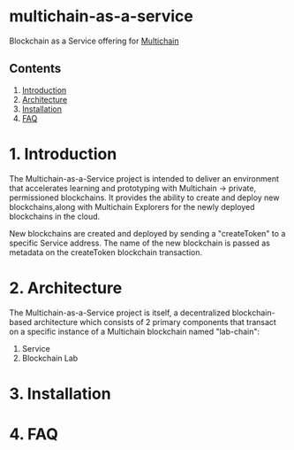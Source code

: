 # multichain-as-a-service
Blockchain as a Service offering for [Multichain](https://www.multichain.com/)

## Contents
1. [Introduction](#1-Introduction)
2. [Architecture](#2-Architecture)
3. [Installation](#3-Installation)
4. [FAQ](#4-FAQ)

# 1. Introduction
The Multichain-as-a-Service project is intended to deliver an environment that accelerates learning and prototyping with Multichain -> private, permissioned blockchains. It provides the ability to create and deploy new blockchains,along with Multichain Explorers for the newly deployed blockchains in the cloud. 

New blockchains are created and deployed by sending a "createToken" to a specific Service address. The name of the new blockchain is passed as metadata on the createToken blockchain transaction.

# 2. Architecture
The Multichain-as-a-Service project is itself, a decentralized blockchain-based architecture which
consists of 2 primary components that transact on a specific instance of a Multichain blockchain named "lab-chain":
1. Service
2. Blockchain Lab




# 3. Installation

# 4. FAQ
